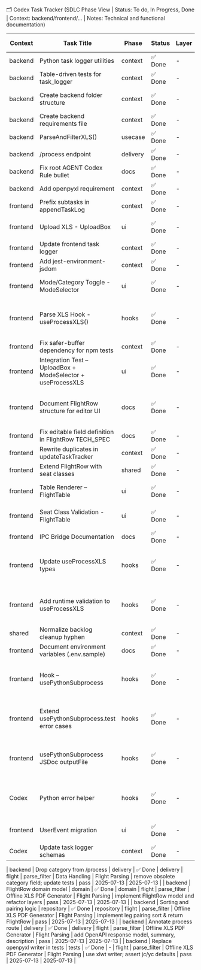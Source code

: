 🗂️ Codex Task Tracker (SDLC Phase View | Status: To do, In Progress, Done | Context: backend/frontend/... | Notes: Technical and functional documentation)

| Context | Task Title | Phase | Status | Layer | Domain | Module | Epic | Feature | Description | Test Status | Created | Updated |
| --- | --- | --- | --- | --- | --- | --- | --- | --- | --- | --- | --- | --- |
| backend | Python task logger utilities | context | ✅ Done | - | - | internal.context | Task logging | Codex Tracker | python port of go utilities | - | 2025-07-10 | 2025-07-11 |
| backend | Table-driven tests for task_logger | context | ✅ Done | - | - | internal.context | Task logging | Codex Tracker | added pytest table-driven tests | - | 2025-07-10 | 2025-07-11 |
| backend | Create backend folder structure | context | ✅ Done | - | - | setup | Setup | Initial Scaffolding | added delivery/usecase/repository directories | - | 2025-07-10 | 2025-07-11 |
| backend | Create backend requirements file | context | ✅ Done | - | - | setup | Setup | Initial Scaffolding | added requirements.txt and docs | - | 2025-07-10 | 2025-07-11 |
| backend | ParseAndFilterXLS() | usecase | ✅ Done | - | - | repository | Data Handling | Flight Parsing | implemented parser in backend/repository/xls_parser.py | - | 2025-07-10 | 2025-07-11 |
| backend | /process endpoint | delivery | ✅ Done | - | - | delivery | Data Handling | Flight Parsing | implemented FastAPI route | - | 2025-07-10 | 2025-07-11 |
| backend | Fix root AGENT Codex Rule bullet | docs | ✅ Done | - | - | documentation | Docs | Governance | completed bullet text and newline | - | 2025-07-11 | 2025-07-11 |
| backend | Add openpyxl requirement | context | ✅ Done | - | - | setup | Setup | Dependencies | added openpyxl dependency and CI install step | - | 2025-07-11 | 2025-07-11 |
| frontend | Prefix subtasks in appendTaskLog | context | ✅ Done | - | - | - | - | - | ts logger with parentTaskName | - | 2025-07-11 | 2025-07-11 |
| frontend | Upload XLS - UploadBox | ui | ✅ Done | - | - | UploadBox.tsx | XLS Upload UX | File Upload UI | initial implementation | - | 2025-07-11 | 2025-07-11 |
| frontend | Update frontend task logger | context | ✅ Done | - | - | - | - | - | switched to codex_task_tracker.md | - | 2025-07-11 | 2025-07-11 |
| frontend | Add jest-environment-jsdom | context | ✅ Done | - | - | - | - | - | added dev dependency | - | 2025-07-11 | 2025-07-11 |
| frontend | Mode/Category Toggle - ModeSelector | ui | ✅ Done | - | - | ModeSelector.tsx | XLS Upload UX | ModeSelector Component | implemented ModeSelector with tests | - | 2025-07-11 | 2025-07-11 |
| frontend | Parse XLS Hook - useProcessXLS() | hooks | ✅ Done | - | - | useProcessXLS.ts | Flight File Ingestion & Filtering | XLS Filtering Logic | refactored to usePythonSubprocess | pass | 2025-07-11 | 2025-07-13 |
| frontend | Fix safer-buffer dependency for npm tests | context | ✅ Done | - | - | - | - | - | added safer-buffer dependency | - | 2025-07-11 | 2025-07-11 |
| frontend | Integration Test – UploadBox + ModeSelector + useProcessXLS | ui | ✅ Done | - | - | UploadFlow.integration.test.tsx | XLS Upload UX | Integrated Upload Flow | integration test added | - | 2025-07-11 | 2025-07-11 |
| frontend | Document FlightRow structure for editor UI | docs | ✅ Done | - | - | docs/flightRow.md | Flight File Ingestion & Filtering | Schema Definition | added J/C and Y/C docs | - | 2025-07-11 | 2025-07-11 |
| frontend | Fix editable field definition in FlightRow TECH_SPEC | docs | ✅ Done | - | - | - | - | - | clarify editable j/y fields | - | 2025-07-11 | 2025-07-11 |
| frontend | Rewrite duplicates in updateTaskTracker | context | ✅ Done | - | - | - | - | - | rewrite duplicate rows and add tests | - | 2025-07-11 | 2025-07-11 |
| frontend | Extend FlightRow with seat classes | shared | ✅ Done | - | - | - | - | - | add j_class and y_class fields; update tests | - | 2025-07-12 | 2025-07-12 |
| frontend | Table Renderer – FlightTable | ui | ✅ Done | - | - | FlightTable.tsx | XLS Upload UX | Table UI | implement table component | - | 2025-07-12 | 2025-07-12 |
| frontend | Seat Class Validation - FlightTable | ui | ✅ Done | - | - | FlightTable.tsx | XLS Upload UX | Data Validation | j/y class validation 0-99 with error state | - | 2025-07-12 | 2025-07-12 |
| frontend | IPC Bridge Documentation | docs | ✅ Done | - | - | - | - | - | PRD + TECH_SPEC for Python subprocess bridge | - | 2025-07-12 | 2025-07-12 |
| frontend | Update useProcessXLS types | hooks | ✅ Done | - | - | useProcessXLS.ts | Flight File Ingestion & Filtering | Type Definitions | update hook to use Mode and Category types | - | 2025-07-12 | 2025-07-12 |
| frontend | Add runtime validation to useProcessXLS | hooks | ✅ Done | - | - | useProcessXLS.ts | Flight File Ingestion & Filtering | Runtime Safety | runtime checks for Mode/Category enums | - | 2025-07-12 | 2025-07-12 |
| shared | Normalize backlog cleanup hyphen | context | ✅ Done | - | - | - | - | - | handle hyphen names in cleanup | - | 2025-07-12 | 2025-07-12 |
| frontend | Document environment variables (.env.sample) | docs | ✅ Done | - | - | - | - | - | added env sample and README steps | - | 2025-07-12 | 2025-07-12 |
| frontend | Hook – usePythonSubprocess | hooks | ✅ Done | - | - | usePythonSubprocess.ts | Flight File Ingestion & Filtering | IPC Integration | spawn Python subprocess with typed args | - | 2025-07-12 | 2025-07-12 |
| frontend | Extend usePythonSubprocess.test error cases | hooks | ✅ Done | - | - | usePythonSubprocess.test.ts | Flight File Ingestion & Filtering | IPC Error Handling | add error and signal rejection tests | - | 2025-07-12 | 2025-07-12 |
| frontend | usePythonSubprocess JSDoc outputFile | hooks | ✅ Done | - | - | usePythonSubprocess.ts | Flight File Ingestion & Filtering | IPC Developer Experience | document JSON FlightRow array requirement | - | 2025-07-12 | 2025-07-12 |
| Codex | Python error helper | hooks | ✅ Done | - | - | buildPythonErrorMessage.ts | Flight File Ingestion & Filtering | IPC Error Handling | improve subprocess error messages | - | 2025-07-12 | 2025-07-12 |
| frontend | UserEvent migration | ui | ✅ Done | - | - | UploadBox.test.tsx, ModeSelector.test.tsx | XLS Upload UX | UI Testing Consistency | replace fireEvent with userEvent | - | 2025-07-12 | 2025-07-12 |
| Codex | Update task logger schemas | context | ✅ Done | - | - | internal.context & utils | Task logging | Codex Tracker | update python/typescript loggers for 13 fields | pass | 2025-07-13 | 2025-07-13 |

| backend | Drop category from /process | delivery | ✅ Done | delivery | flight | parse_filter | Data Handling | Flight Parsing | remove obsolete category field; update tests | pass | 2025-07-13 | 2025-07-13 |
| backend | FlightRow domain model | domain | ✅ Done | domain | flight | parse_filter | Offline XLS PDF Generator | Flight Parsing | implement FlightRow model and refactor layers | pass | 2025-07-13 | 2025-07-13 |
| backend | Sorting and pairing logic | repository | ✅ Done | repository | flight | parse_filter | Offline XLS PDF Generator | Flight Parsing | implement leg pairing sort & return FlightRow | pass | 2025-07-13 | 2025-07-13 |
| backend | Annotate process route | delivery | ✅ Done | delivery | flight | parse_filter | Offline XLS PDF Generator | Flight Parsing | add OpenAPI response model, summary, description | pass | 2025-07-13 | 2025-07-13 |
| backend | Replace openpyxl writer in tests | tests | ✅ Done | - | flight | parse_filter | Offline XLS PDF Generator | Flight Parsing | use xlwt writer; assert jc/yc defaults | pass | 2025-07-13 | 2025-07-13 |
